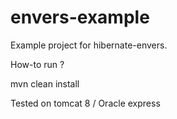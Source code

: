 # envers-example

Example project for hibernate-envers.

How-to run ?

mvn clean install

Tested on tomcat 8 / Oracle express
